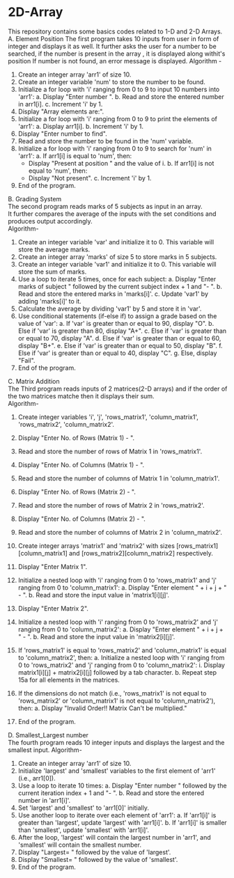 # 2D-Array
This repository contains some basics codes related to 1-D and 2-D Arrays.                                                                                                                                          
A. Element Position
The first program takes 10 inputs from user in form of integer and displays it as well. 
It further asks the user for a number to be searched, if the number is present in the array , it is displayed along withit's position
If number is not found, an error message is displayed.
Algorithm - 
1. Create an integer array 'arr1' of size 10.
2. Create an integer variable 'num' to store the number to be found.
3. Initialize a for loop with 'i' ranging from 0 to 9 to input 10 numbers into 'arr1':
   a. Display "Enter number ".
   b. Read and store the entered number in arr1[i].
   c. Increment 'i' by 1.
5. Display "Array elements are:".
6. Initialize a for loop with 'i' ranging from 0 to 9 to print the elements of 'arr1':
   a. Display arr1[i].
   b. Increment 'i' by 1.
7. Display "Enter number to find".
8. Read and store the number to be found in the 'num' variable.
9. Initialize a for loop with 'i' ranging from 0 to 9 to search for 'num' in 'arr1':
   a. If arr1[i] is equal to 'num', then:
      - Display "Present at position " and the value of i.
   b. If arr1[i] is not equal to 'num', then:
      - Display "Not present".
   c. Increment 'i' by 1.
10. End of the program.


                                                                                                                                                                                                                                                                                                                                    
B. Grading System                                                                                                                                                  
The second program reads marks of 5 subjects as input in an array.                                                                                                
It further compares the average of the inputs with the set conditions and produces output accordingly.                                                            
Algorithm-                                                                                                                                                       
1. Create an integer variable 'var' and initialize it to 0. This variable will store the average marks.
2. Create an integer array 'marks' of size 5 to store marks in 5 subjects.
3. Create an integer variable 'var1' and initialize it to 0. This variable will store the sum of marks.
4. Use a loop to iterate 5 times, once for each subject:
   a. Display "Enter marks of subject " followed by the current subject index + 1 and "- ".
   b. Read and store the entered marks in 'marks[i]'.
   c. Update 'var1' by adding 'marks[i]' to it.
5. Calculate the average by dividing 'var1' by 5 and store it in 'var'.
6. Use conditional statements (if-else if) to assign a grade based on the value of 'var':
   a. If 'var' is greater than or equal to 90, display "O".
   b. Else if 'var' is greater than 80, display "A+".
   c. Else if 'var' is greater than or equal to 70, display "A".
   d. Else if 'var' is greater than or equal to 60, display "B+".
   e. Else if 'var' is greater than or equal to 50, display "B".
   f. Else if 'var' is greater than or equal to 40, display "C".
   g. Else, display "Fail".
7. End of the program.                                                                                                                                            
                                                                                                                                                               
                                                                                                                                                                                                                                                                                                                                                                                                                                                                                                  
C. Matrix Addition                                                                                                                                                 
The Third program reads inputs of 2 matrices(2-D arrays) and if the order of the two matrices matche then it displays their sum.                                  
Algorithm-                                                                                                                                                        
1. Create integer variables 'i', 'j', 'rows_matrix1', 'column_matrix1', 'rows_matrix2', 'column_matrix2'.
2. Display "Enter No. of Rows (Matrix 1) - ".
3. Read and store the number of rows of Matrix 1 in 'rows_matrix1'.
4. Display "Enter No. of Columns (Matrix 1) - ".
5. Read and store the number of columns of Matrix 1 in 'column_matrix1'.
6. Display "Enter No. of Rows (Matrix 2) - ".
7. Read and store the number of rows of Matrix 2 in 'rows_matrix2'.
8. Display "Enter No. of Columns (Matrix 2) - ".
9. Read and store the number of columns of Matrix 2 in 'column_matrix2'.
10. Create integer arrays 'matrix1' and 'matrix2' with sizes [rows_matrix1][column_matrix1] and [rows_matrix2][column_matrix2] respectively.
11. Display "Enter Matrix 1".
12. Initialize a nested loop with 'i' ranging from 0 to 'rows_matrix1' and 'j' ranging from 0 to 'column_matrix1':
    a. Display "Enter element " + i + j + " - ".
    b. Read and store the input value in 'matrix1[i][j]'.
13. Display "Enter Matrix 2".
14. Initialize a nested loop with 'i' ranging from 0 to 'rows_matrix2' and 'j' ranging from 0 to 'column_matrix2':
    a. Display "Enter element " + i + j + " - ".
    b. Read and store the input value in 'matrix2[i][j]'.
15. If 'rows_matrix1' is equal to 'rows_matrix2' and 'column_matrix1' is equal to 'column_matrix2', then:
    a. Initialize a nested loop with 'i' ranging from 0 to 'rows_matrix2' and 'j' ranging from 0 to 'column_matrix2':
        i. Display matrix1[i][j] + matrix2[i][j] followed by a tab character.
    b. Repeat step 15a for all elements in the matrices.
16. If the dimensions do not match (i.e., 'rows_matrix1' is not equal to 'rows_matrix2' or 'column_matrix1' is not equal to 'column_matrix2'), then:
    a. Display "Invalid Order!! Matrix Can't be multiplied."

17. End of the program.
                                                                                                                                                                  
                                                                                                                                                                  
                                                                                                                                                                                                                                                                                                                                                                                                                                                                                                      
                                                                                                                                                                  
D. Smallest_Largest number                                                                                                                                         
The fourth program reads 10 integer inputs and displays the largest and the smallest input.
Algorithm-
1. Create an integer array 'arr1' of size 10.
2. Initialize 'largest' and 'smallest' variables to the first element of 'arr1' (i.e., arr1[0]).
3. Use a loop to iterate 10 times:
   a. Display "Enter number " followed by the current iteration index + 1 and "- ".
   b. Read and store the entered number in 'arr1[i]'.
4. Set 'largest' and 'smallest' to 'arr1[0]' initially.
5. Use another loop to iterate over each element of 'arr1':
   a. If 'arr1[i]' is greater than 'largest', update 'largest' with 'arr1[i]'.
   b. If 'arr1[i]' is smaller than 'smallest', update 'smallest' with 'arr1[i]'.
6. After the loop, 'largest' will contain the largest number in 'arr1', and 'smallest' will contain the smallest number.
7. Display "Largest= " followed by the value of 'largest'.
8. Display "Smallest= " followed by the value of 'smallest'.
9. End of the program.




